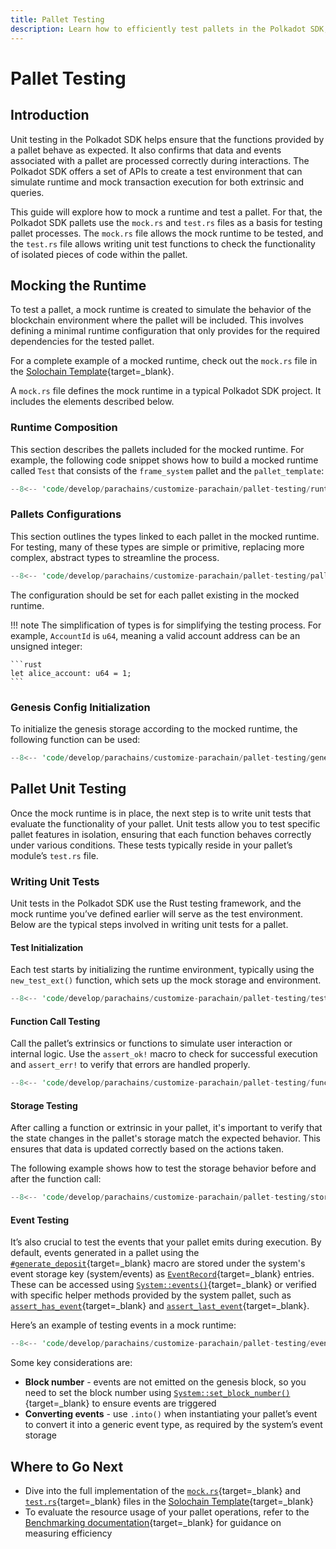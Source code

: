 ```yaml
---
title: Pallet Testing
description: Learn how to efficiently test pallets in the Polkadot SDK, ensuring the reliability and security of your pallets operations.
---
```


# Pallet Testing

## Introduction

Unit testing in the Polkadot SDK helps ensure that the functions provided by a pallet behave as expected. It also confirms that data and events associated with a pallet are processed correctly during interactions. The Polkadot SDK offers a set of APIs to create a test environment that can simulate runtime and mock transaction execution for both extrinsic and queries.

This guide will explore how to mock a runtime and test a pallet. For that, the Polkadot SDK pallets use the `mock.rs` and `test.rs` files as a basis for testing pallet processes. The `mock.rs` file allows the mock runtime to be tested, and the `test.rs` file allows writing unit test functions to check the functionality of isolated pieces of code within the pallet.

## Mocking the Runtime

To test a pallet, a mock runtime is created to simulate the behavior of the blockchain environment where the pallet will be included. This involves defining a minimal runtime configuration that only provides for the required dependencies for the tested pallet. 

For a complete example of a mocked runtime, check out the `mock.rs` file in the [Solochain Template](https://github.com/paritytech/polkadot-sdk/blob/master/templates/solochain/pallets/template/src/mock.rs){target=\_blank}.

A `mock.rs` file defines the mock runtime in a typical Polkadot SDK project. It includes the elements described below.


### Runtime Composition

This section describes the pallets included for the mocked runtime. For example, the following code snippet shows how to build a mocked runtime called `Test` that consists of the `frame_system` pallet and the `pallet_template`:

```rust
--8<-- 'code/develop/parachains/customize-parachain/pallet-testing/runtime-composition.rs'
```

###  Pallets Configurations

This section outlines the types linked to each pallet in the mocked runtime. For testing, many of these types are simple or primitive, replacing more complex, abstract types to streamline the process.

```rust
--8<-- 'code/develop/parachains/customize-parachain/pallet-testing/pallets-configurations.rs'
```

The configuration should be set for each pallet existing in the mocked runtime.

!!! note
    The simplification of types is for simplifying the testing process. For example, `AccountId` is `u64`, meaning a valid account address can be an unsigned integer:

    ```rust
    let alice_account: u64 = 1;
    ```

### Genesis Config Initialization

To initialize the genesis storage according to the mocked runtime, the following function can be used:

```rust
--8<-- 'code/develop/parachains/customize-parachain/pallet-testing/genesis-config-initialization.rs'
```

## Pallet Unit Testing

Once the mock runtime is in place, the next step is to write unit tests that evaluate the functionality of your pallet. Unit tests allow you to test specific pallet features in isolation, ensuring that each function behaves correctly under various conditions. These tests typically reside in your pallet’s module’s `test.rs` file.

### Writing Unit Tests

Unit tests in the Polkadot SDK use the Rust testing framework, and the mock runtime you’ve defined earlier will serve as the test environment. Below are the typical steps involved in writing unit tests for a pallet.

#### Test Initialization

Each test starts by initializing the runtime environment, typically using the `new_test_ext()` function, which sets up the mock storage and environment.

```rust
--8<-- 'code/develop/parachains/customize-parachain/pallet-testing/test-initialization.rs'
```

#### Function Call Testing

Call the pallet’s extrinsics or functions to simulate user interaction or internal logic. Use the `assert_ok!` macro to check for successful execution and `assert_err!` to verify that errors are handled properly.

```rust
--8<-- 'code/develop/parachains/customize-parachain/pallet-testing/function-call-testing.rs'
```

#### Storage Testing

After calling a function or extrinsic in your pallet, it's important to verify that the state changes in the pallet's storage match the expected behavior. This ensures that data is updated correctly based on the actions taken.

The following example shows how to test the storage behavior before and after the function call:

```rust
--8<-- 'code/develop/parachains/customize-parachain/pallet-testing/storage-testing.rs'
```

#### Event Testing

It’s also crucial to test the events that your pallet emits during execution. By default, events generated in a pallet using the [`#generate_deposit`](https://paritytech.github.io/polkadot-sdk/master/frame_support/pallet_macros/attr.generate_deposit.html){target=\_blank} macro are stored under the system's event storage key (system/events) as [`EventRecord`](https://paritytech.github.io/polkadot-sdk/master/frame_system/struct.EventRecord.html){target=\_blank} entries. These can be accessed using [`System::events()`](https://paritytech.github.io/polkadot-sdk/master/frame_system/pallet/struct.Pallet.html#method.events){target=\_blank} or verified with specific helper methods provided by the system pallet, such as [`assert_has_event`](https://paritytech.github.io/polkadot-sdk/master/frame_system/pallet/struct.Pallet.html#method.assert_has_event){target=\_blank} and [`assert_last_event`](https://paritytech.github.io/polkadot-sdk/master/frame_system/pallet/struct.Pallet.html#method.assert_last_event){target=\_blank}.

Here’s an example of testing events in a mock runtime:

```rust
--8<-- 'code/develop/parachains/customize-parachain/pallet-testing/event-testing.rs'
```

Some key considerations are:

- **Block number** - events are not emitted on the genesis block, so you need to set the block number using [`System::set_block_number()`](https://paritytech.github.io/polkadot-sdk/master/frame_system/pallet/struct.Pallet.html#method.set_block_number){target=\_blank} to ensure events are triggered
- **Converting events** - use `.into()` when instantiating your pallet’s event to convert it into a generic event type, as required by the system’s event storage

## Where to Go Next

- Dive into the full implementation of the [`mock.rs`](https://github.com/paritytech/polkadot-sdk/blob/master/templates/solochain/pallets/template/src/mock.rs){target=\_blank} and [`test.rs`](https://github.com/paritytech/polkadot-sdk/blob/master/templates/solochain/pallets/template/src/tests.rs){target=\_blank} files in the [Solochain Template](https://github.com/paritytech/polkadot-sdk/tree/master/templates/solochain){target=_blank}
- To evaluate the resource usage of your pallet operations, refer to the [Benchmarking documentation](/develop/parachains/customize-parachain/benchmarking/){target=\_blank} for guidance on measuring efficiency